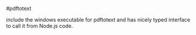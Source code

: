 #pdftotext


include the windows executable for pdftotext and has nicely typed interface to call it from Node.js code.